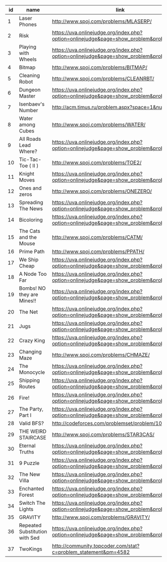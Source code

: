 |id|name|link|difficulty|
|---|---|---|---|
|1|Laser Phones|http://www.spoj.com/problems/MLASERP/||
|2|Risk|https://uva.onlinejudge.org/index.php?option=onlinejudge&page=show_problem&problem=508||
|3|Playing with Wheels|https://uva.onlinejudge.org/index.php?option=onlinejudge&page=show_problem&problem=1008||
|4|Bitmap|http://www.spoj.com/problems/BITMAP/||
|5|Cleaning Robot|http://www.spoj.com/problems/CLEANRBT/||
|6|Dungeon Master|https://uva.onlinejudge.org/index.php?option=onlinejudge&page=show_problem&problem=473||
|7|Isenbaev's Number|http://acm.timus.ru/problem.aspx?space=1&num=1837||
|8|Water among Cubes|http://www.spoj.com/problems/WATER/||
|9|All Roads Lead Where?|https://uva.onlinejudge.org/index.php?option=onlinejudge&page=show_problem&problem=950||
|10|Tic-Tac-Toe ( II )|http://www.spoj.com/problems/TOE2/||
|11|Knight Moves|https://uva.onlinejudge.org/index.php?option=onlinejudge&page=show_problem&problem=380||
|12|Ones and zeros|http://www.spoj.com/problems/ONEZERO/||
|13|Spreading The News|https://uva.onlinejudge.org/index.php?option=onlinejudge&page=show_problem&problem=865||
|14|Bicoloring|https://uva.onlinejudge.org/index.php?option=onlinejudge&page=show_problem&problem=945||
|15|The Cats and the Mouse|http://www.spoj.com/problems/CATM/||
|16|Prime Path|http://www.spoj.com/problems/PPATH/||
|17|We Ship Cheap|https://uva.onlinejudge.org/index.php?option=onlinejudge&page=show_problem&problem=703||
|18|A Node Too Far|https://uva.onlinejudge.org/index.php?option=onlinejudge&page=show_problem&problem=272||
|19|Bombs! NO they are Mines!!|https://uva.onlinejudge.org/index.php?option=onlinejudge&page=show_problem&problem=1594||
|20|The Net|https://uva.onlinejudge.org/index.php?option=onlinejudge&page=show_problem&problem=568||
|21|Jugs|https://uva.onlinejudge.org/index.php?option=onlinejudge&page=show_problem&problem=512||
|22|Crazy King|https://uva.onlinejudge.org/index.php?option=onlinejudge&page=show_problem&problem=2327||
|23|Changing Maze|http://www.spoj.com/problems/CHMAZE/||
|24|The Monocycle|https://uva.onlinejudge.org/index.php?option=onlinejudge&page=show_problem&problem=988||
|25|Shipping Routes|https://uva.onlinejudge.org/index.php?option=onlinejudge&page=show_problem&problem=319||
|26|Fire!|https://uva.onlinejudge.org/index.php?option=onlinejudge&page=show_problem&problem=2671||
|27|The Party, Part I|https://uva.onlinejudge.org/index.php?option=onlinejudge&page=show_problem&problem=1900||
|28|Valid BFS?|http://codeforces.com/problemset/problem/1037/D||
|29|THE WEIRD STAIRCASE|http://www.spoj.com/problems/STAR3CAS/||
|30|Eternal Truths|https://uva.onlinejudge.org/index.php?option=onlinejudge&page=show_problem&problem=869||
|31|9 Puzzle|https://uva.onlinejudge.org/index.php?option=onlinejudge&page=show_problem&problem=2508||
|32|The New Villa|https://uva.onlinejudge.org/index.php?option=onlinejudge&page=show_problem&problem=257||
|33|Enchanted Forest|https://uva.onlinejudge.org/index.php?option=onlinejudge&page=show_problem&problem=1918||
|34|Switch The Lights|https://uva.onlinejudge.org/index.php?option=onlinejudge&page=show_problem&problem=3125||
|35|GRAVITY|http://www.spoj.com/problems/GRAVITY/||
|36|Repeated Substitution with Sed|https://uva.onlinejudge.org/index.php?option=onlinejudge&page=show_problem&problem=3692||
|37|TwoKings|http://community.topcoder.com/stat?c=problem_statement&pm=4582||
